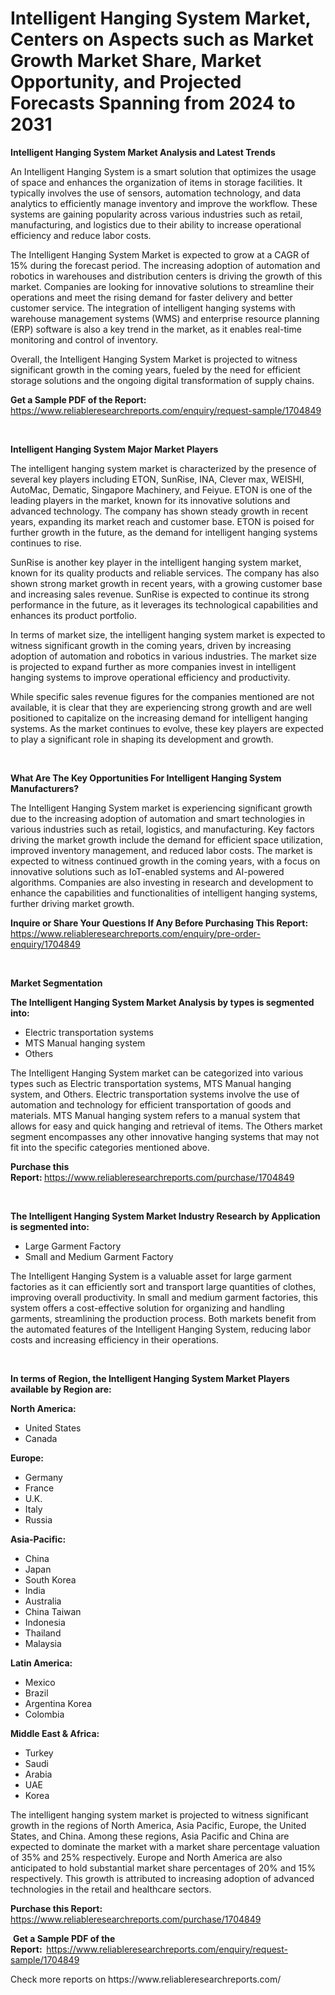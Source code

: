 <p><h1>Intelligent Hanging System Market, Centers on Aspects such as Market Growth Market Share, Market Opportunity, and Projected Forecasts Spanning from 2024 to 2031</h1></p><p><strong>Intelligent Hanging System Market Analysis and Latest Trends</strong></p>
<p><p>An Intelligent Hanging System is a smart solution that optimizes the usage of space and enhances the organization of items in storage facilities. It typically involves the use of sensors, automation technology, and data analytics to efficiently manage inventory and improve the workflow. These systems are gaining popularity across various industries such as retail, manufacturing, and logistics due to their ability to increase operational efficiency and reduce labor costs.</p><p>The Intelligent Hanging System Market is expected to grow at a CAGR of 15% during the forecast period. The increasing adoption of automation and robotics in warehouses and distribution centers is driving the growth of this market. Companies are looking for innovative solutions to streamline their operations and meet the rising demand for faster delivery and better customer service. The integration of intelligent hanging systems with warehouse management systems (WMS) and enterprise resource planning (ERP) software is also a key trend in the market, as it enables real-time monitoring and control of inventory.</p><p>Overall, the Intelligent Hanging System Market is projected to witness significant growth in the coming years, fueled by the need for efficient storage solutions and the ongoing digital transformation of supply chains.</p></p>
<p><strong>Get a Sample PDF of the Report:&nbsp;</strong> <a href="https://www.reliableresearchreports.com/enquiry/request-sample/1704849">https://www.reliableresearchreports.com/enquiry/request-sample/1704849</a></p>
<p>&nbsp;</p>
<p><strong>Intelligent Hanging System Major Market Players</strong></p>
<p><p>The intelligent hanging system market is characterized by the presence of several key players including ETON, SunRise, INA, Clever max, WEISHI, AutoMac, Dematic, Singapore Machinery, and Feiyue. ETON is one of the leading players in the market, known for its innovative solutions and advanced technology. The company has shown steady growth in recent years, expanding its market reach and customer base. ETON is poised for further growth in the future, as the demand for intelligent hanging systems continues to rise.</p><p>SunRise is another key player in the intelligent hanging system market, known for its quality products and reliable services. The company has also shown strong market growth in recent years, with a growing customer base and increasing sales revenue. SunRise is expected to continue its strong performance in the future, as it leverages its technological capabilities and enhances its product portfolio.</p><p>In terms of market size, the intelligent hanging system market is expected to witness significant growth in the coming years, driven by increasing adoption of automation and robotics in various industries. The market size is projected to expand further as more companies invest in intelligent hanging systems to improve operational efficiency and productivity.</p><p>While specific sales revenue figures for the companies mentioned are not available, it is clear that they are experiencing strong growth and are well positioned to capitalize on the increasing demand for intelligent hanging systems. As the market continues to evolve, these key players are expected to play a significant role in shaping its development and growth.</p></p>
<p>&nbsp;</p>
<p><strong>What Are The Key Opportunities For Intelligent Hanging System Manufacturers?</strong></p>
<p><p>The Intelligent Hanging System market is experiencing significant growth due to the increasing adoption of automation and smart technologies in various industries such as retail, logistics, and manufacturing. Key factors driving the market growth include the demand for efficient space utilization, improved inventory management, and reduced labor costs. The market is expected to witness continued growth in the coming years, with a focus on innovative solutions such as IoT-enabled systems and AI-powered algorithms. Companies are also investing in research and development to enhance the capabilities and functionalities of intelligent hanging systems, further driving market growth.</p></p>
<p><strong>Inquire or Share Your Questions If Any Before Purchasing This Report:</strong> <a href="https://www.reliableresearchreports.com/enquiry/pre-order-enquiry/1704849">https://www.reliableresearchreports.com/enquiry/pre-order-enquiry/1704849</a></p>
<p>&nbsp;</p>
<p><strong>Market Segmentation</strong></p>
<p><strong>The Intelligent Hanging System Market Analysis by types is segmented into:</strong></p>
<p><ul><li>Electric transportation systems</li><li>MTS Manual hanging system</li><li>Others</li></ul></p>
<p><p>The Intelligent Hanging System market can be categorized into various types such as Electric transportation systems, MTS Manual hanging system, and Others. Electric transportation systems involve the use of automation and technology for efficient transportation of goods and materials. MTS Manual hanging system refers to a manual system that allows for easy and quick hanging and retrieval of items. The Others market segment encompasses any other innovative hanging systems that may not fit into the specific categories mentioned above.</p></p>
<p><strong>Purchase this Report:&nbsp;</strong><a href="https://www.reliableresearchreports.com/purchase/1704849">https://www.reliableresearchreports.com/purchase/1704849</a></p>
<p>&nbsp;</p>
<p><strong>The Intelligent Hanging System Market Industry Research by Application is segmented into:</strong></p>
<p><ul><li>Large Garment Factory</li><li>Small and Medium Garment Factory</li></ul></p>
<p><p>The Intelligent Hanging System is a valuable asset for large garment factories as it can efficiently sort and transport large quantities of clothes, improving overall productivity. In small and medium garment factories, this system offers a cost-effective solution for organizing and handling garments, streamlining the production process. Both markets benefit from the automated features of the Intelligent Hanging System, reducing labor costs and increasing efficiency in their operations.</p></p>
<p>&nbsp;</p>
<p><strong>In terms of Region, the Intelligent Hanging System Market Players available by Region are:</strong></p>
<p>
    <p> <strong> North America: </strong>
        <ul>
            <li>United States</li>
            <li>Canada</li>
        </ul>
        </p> 
    <p> <strong> Europe: </strong>
        <ul>
            <li>Germany</li>
            <li>France</li>
            <li>U.K.</li>
            <li>Italy</li>
            <li>Russia</li>
        </ul>
        </p> 
    <p> <strong> Asia-Pacific: </strong>
        <ul>
            <li>China</li>
            <li>Japan</li>
            <li>South Korea</li>
            <li>India</li>
            <li>Australia</li>
            <li>China Taiwan</li>
            <li>Indonesia</li>
            <li>Thailand</li>
            <li>Malaysia</li>
        </ul>
        </p> 
    <p> <strong> Latin America: </strong>
        <ul>
            <li>Mexico</li>
            <li>Brazil</li>
            <li>Argentina Korea</li>
            <li>Colombia</li>
        </ul>
        </p> 
    <p> <strong> Middle East & Africa: </strong>
        <ul>
            <li>Turkey</li>
            <li>Saudi</li>
            <li>Arabia</li>
            <li>UAE</li>
            <li>Korea</li>
        </ul>
    </p>
    </p>
<p><p>The intelligent hanging system market is projected to witness significant growth in the regions of North America, Asia Pacific, Europe, the United States, and China. Among these regions, Asia Pacific and China are expected to dominate the market with a market share percentage valuation of 35% and 25% respectively. Europe and North America are also anticipated to hold substantial market share percentages of 20% and 15% respectively. This growth is attributed to increasing adoption of advanced technologies in the retail and healthcare sectors.</p></p>
<p><strong>Purchase this Report: </strong><a href="https://www.reliableresearchreports.com/purchase/1704849">https://www.reliableresearchreports.com/purchase/1704849</a></p>
<p>&nbsp;<strong>Get a Sample PDF of the Report:&nbsp;&nbsp;</strong><a href="https://www.reliableresearchreports.com/enquiry/request-sample/1704849">https://www.reliableresearchreports.com/enquiry/request-sample/1704849</a></p>
<p><strong></strong></p>
<p>Check more reports on https://www.reliableresearchreports.com/</p>